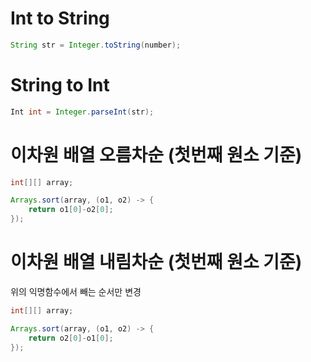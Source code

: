 # Int to String

```java
String str = Integer.toString(number);
```

# String to Int

```java
Int int = Integer.parseInt(str);
```

# 이차원 배열 오름차순 (첫번째 원소 기준)

```java
int[][] array;

Arrays.sort(array, (o1, o2) -> {
    return o1[0]-o2[0];
});
```

# 이차원 배열 내림차순 (첫번째 원소 기준)

위의 익명함수에서 빼는 순서만 변경

```java
int[][] array;

Arrays.sort(array, (o1, o2) -> {
    return o2[0]-o1[0];
});
```
